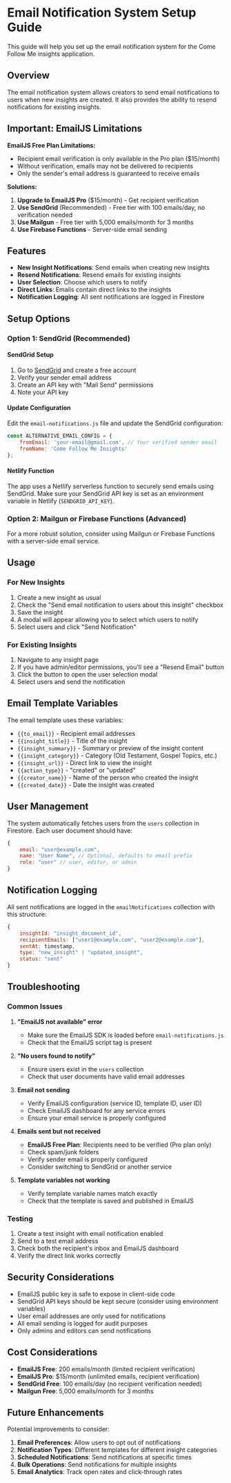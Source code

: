 # Email Notification System Setup Guide

This guide will help you set up the email notification system for the Come Follow Me insights application.

## Overview

The email notification system allows creators to send email notifications to users when new insights are created. It also provides the ability to resend notifications for existing insights.

## Important: EmailJS Limitations

**EmailJS Free Plan Limitations:**
- Recipient email verification is only available in the Pro plan ($15/month)
- Without verification, emails may not be delivered to recipients
- Only the sender's email address is guaranteed to receive emails

**Solutions:**
1. **Upgrade to EmailJS Pro** ($15/month) - Get recipient verification
2. **Use SendGrid** (Recommended) - Free tier with 100 emails/day, no verification needed
3. **Use Mailgun** - Free tier with 5,000 emails/month for 3 months
4. **Use Firebase Functions** - Server-side email sending

## Features

- **New Insight Notifications**: Send emails when creating new insights
- **Resend Notifications**: Resend emails for existing insights
- **User Selection**: Choose which users to notify
- **Direct Links**: Emails contain direct links to the insights
- **Notification Logging**: All sent notifications are logged in Firestore

## Setup Options

### Option 1: SendGrid (Recommended)

#### SendGrid Setup
1. Go to [SendGrid](https://sendgrid.com/) and create a free account
2. Verify your sender email address
3. Create an API key with "Mail Send" permissions
4. Note your API key

#### Update Configuration
Edit the `email-notifications.js` file and update the SendGrid configuration:

```javascript
const ALTERNATIVE_EMAIL_CONFIG = {
    fromEmail: 'your-email@gmail.com', // Your verified sender email
    fromName: 'Come Follow Me Insights'
};
```

#### Netlify Function
The app uses a Netlify serverless function to securely send emails using SendGrid. Make sure your SendGrid API key is set as an environment variable in Netlify (`SENDGRID_API_KEY`).

### Option 2: Mailgun or Firebase Functions (Advanced)

For a more robust solution, consider using Mailgun or Firebase Functions with a server-side email service.

## Usage

### For New Insights

1. Create a new insight as usual
2. Check the "Send email notification to users about this insight" checkbox
3. Save the insight
4. A modal will appear allowing you to select which users to notify
5. Select users and click "Send Notification"

### For Existing Insights

1. Navigate to any insight page
2. If you have admin/editor permissions, you'll see a "Resend Email" button
3. Click the button to open the user selection modal
4. Select users and send the notification

## Email Template Variables

The email template uses these variables:

- `{{to_email}}` - Recipient email addresses
- `{{insight_title}}` - Title of the insight
- `{{insight_summary}}` - Summary or preview of the insight content
- `{{insight_category}}` - Category (Old Testament, Gospel Topics, etc.)
- `{{insight_url}}` - Direct link to view the insight
- `{{action_type}}` - "created" or "updated"
- `{{creator_name}}` - Name of the person who created the insight
- `{{created_date}}` - Date the insight was created

## User Management

The system automatically fetches users from the `users` collection in Firestore. Each user document should have:

```javascript
{
    email: "user@example.com",
    name: "User Name", // Optional, defaults to email prefix
    role: "user" // user, editor, or admin
}
```

## Notification Logging

All sent notifications are logged in the `emailNotifications` collection with this structure:

```javascript
{
    insightId: "insight_document_id",
    recipientEmails: ["user1@example.com", "user2@example.com"],
    sentAt: timestamp,
    type: "new_insight" | "updated_insight",
    status: "sent"
}
```

## Troubleshooting

### Common Issues

1. **"EmailJS not available" error**
   - Make sure the EmailJS SDK is loaded before `email-notifications.js`
   - Check that the EmailJS script tag is present

2. **"No users found to notify"**
   - Ensure users exist in the `users` collection
   - Check that user documents have valid email addresses

3. **Email not sending**
   - Verify EmailJS configuration (service ID, template ID, user ID)
   - Check EmailJS dashboard for any service errors
   - Ensure your email service is properly configured

4. **Emails sent but not received**
   - **EmailJS Free Plan**: Recipients need to be verified (Pro plan only)
   - Check spam/junk folders
   - Verify sender email is properly configured
   - Consider switching to SendGrid or another service

5. **Template variables not working**
   - Verify template variable names match exactly
   - Check that the template is saved and published in EmailJS

### Testing

1. Create a test insight with email notification enabled
2. Send to a test email address
3. Check both the recipient's inbox and EmailJS dashboard
4. Verify the direct link works correctly

## Security Considerations

- EmailJS public key is safe to expose in client-side code
- SendGrid API keys should be kept secure (consider using environment variables)
- User email addresses are only used for notifications
- All email sending is logged for audit purposes
- Only admins and editors can send notifications

## Cost Considerations

- **EmailJS Free**: 200 emails/month (limited recipient verification)
- **EmailJS Pro**: $15/month (unlimited emails, recipient verification)
- **SendGrid Free**: 100 emails/day (no recipient verification needed)
- **Mailgun Free**: 5,000 emails/month for 3 months

## Future Enhancements

Potential improvements to consider:

1. **Email Preferences**: Allow users to opt out of notifications
2. **Notification Types**: Different templates for different insight categories
3. **Scheduled Notifications**: Send notifications at specific times
4. **Bulk Operations**: Send notifications for multiple insights
5. **Email Analytics**: Track open rates and click-through rates 